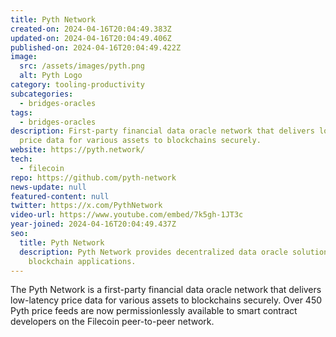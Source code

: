 ```yaml
---
title: Pyth Network
created-on: 2024-04-16T20:04:49.383Z
updated-on: 2024-04-16T20:04:49.406Z
published-on: 2024-04-16T20:04:49.422Z
image:
  src: /assets/images/pyth.png
  alt: Pyth Logo
category: tooling-productivity
subcategories:
  - bridges-oracles
tags:
  - bridges-oracles
description: First-party financial data oracle network that delivers low-latency
  price data for various assets to blockchains securely.
website: https://pyth.network/
tech:
  - filecoin
repo: https://github.com/pyth-network
news-update: null
featured-content: null
twitter: https://x.com/PythNetwork
video-url: https://www.youtube.com/embed/7k5gh-1JT3c
year-joined: 2024-04-16T20:04:49.437Z
seo:
  title: Pyth Network
  description: Pyth Network provides decentralized data oracle solutions for
    blockchain applications.
---
```


The Pyth Network is a first-party financial data oracle network that delivers low-latency price data for various assets to blockchains securely. Over 450 Pyth price feeds are now permissionlessly available to smart contract developers on the Filecoin peer-to-peer network.
